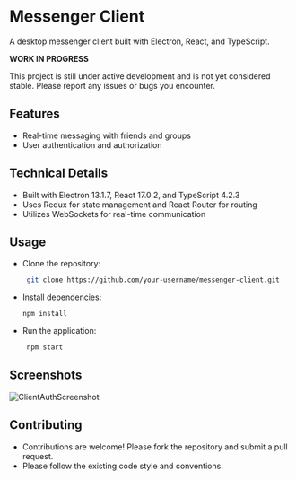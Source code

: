 # Messenger Client

A desktop messenger client built with Electron, React, and TypeScript.

**WORK IN PROGRESS**

This project is still under active development and is not yet considered stable. Please report any issues or bugs you encounter.

## Features

* Real-time messaging with friends and groups
* User authentication and authorization

## Technical Details

* Built with Electron 13.1.7, React 17.0.2, and TypeScript 4.2.3
* Uses Redux for state management and React Router for routing
* Utilizes WebSockets for real-time communication

## Usage

* Clone the repository:
  ```bash
   git clone https://github.com/your-username/messenger-client.git
  ```
* Install dependencies:
  ```bash
  npm install
  ```
* Run the application:
  ```bash
   npm start
  ```

## Screenshots

![ClientAuthScreenshot](https://github.com/user-attachments/assets/18706bba-f78c-401c-ab9b-af49057f3b21)

## Contributing

* Contributions are welcome! Please fork the repository and submit a pull request.
* Please follow the existing code style and conventions.
